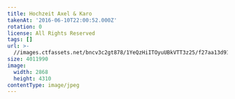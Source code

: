 ```yaml
---
title: Hochzeit Axel & Karo
takenAt: '2016-06-10T22:00:52.000Z'
rotation: 0
license: All Rights Reserved
tags: []
url: >-
  //images.ctfassets.net/bncv3c2gt878/1YeQzHiITOyuUBkVTT3z25/f27aa13d91356a08bb2c97bf1688818e/hochzeit-axel--karo_28144300496_o
size: 4011990
image:
  width: 2868
  height: 4310
contentType: image/jpeg
---
```



